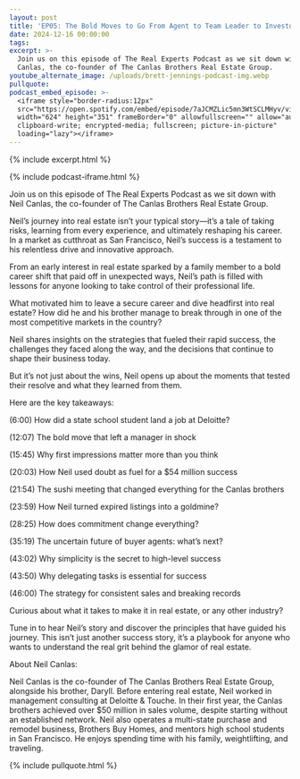 ```yaml
---
layout: post
title: 'EP05: The Bold Moves to Go From Agent to Team Leader to Investor'
date: 2024-12-16 00:00:00
tags:
excerpt: >-
  Join us on this episode of The Real Experts Podcast as we sit down with Neil
  Canlas, the co-founder of The Canlas Brothers Real Estate Group.
youtube_alternate_image: /uploads/brett-jennings-podcast-img.webp
pullquote:
podcast_embed_episode: >-
  <iframe style="border-radius:12px"
  src="https://open.spotify.com/embed/episode/7aJCMZLic5mn3WtSCLMHyv/video?utm_source=generator"
  width="624" height="351" frameBorder="0" allowfullscreen="" allow="autoplay;
  clipboard-write; encrypted-media; fullscreen; picture-in-picture"
  loading="lazy"></iframe>
---
```

{% include excerpt.html %}

{% include podcast-iframe.html %}

Join us on this episode of The Real Experts Podcast as we sit down with Neil Canlas, the co-founder of The Canlas Brothers Real Estate Group.

Neil’s journey into real estate isn’t your typical story—it’s a tale of taking risks, learning from every experience, and ultimately reshaping his career. In a market as cutthroat as San Francisco, Neil’s success is a testament to his relentless drive and innovative approach.

From an early interest in real estate sparked by a family member to a bold career shift that paid off in unexpected ways, Neil’s path is filled with lessons for anyone looking to take control of their professional life.

What motivated him to leave a secure career and dive headfirst into real estate? How did he and his brother manage to break through in one of the most competitive markets in the country?

Neil shares insights on the strategies that fueled their rapid success, the challenges they faced along the way, and the decisions that continue to shape their business today.

But it’s not just about the wins, Neil opens up about the moments that tested their resolve and what they learned from them.

Here are the key takeaways:

(6:00) How did a state school student land a job at Deloitte?

(12:07) The bold move that left a manager in shock

(15:45) Why first impressions matter more than you think

(20:03) How Neil used doubt as fuel for a $54 million success

(21:54) The sushi meeting that changed everything for the Canlas brothers

(23:59) How Neil turned expired listings into a goldmine?

(28:25) How does commitment change everything?

(35:19) The uncertain future of buyer agents: what’s next?

(43:02) Why simplicity is the secret to high-level success

(43:50) Why delegating tasks is essential for success

(46:00) The strategy for consistent sales and breaking records

Curious about what it takes to make it in real estate, or any other industry?

Tune in to hear Neil’s story and discover the principles that have guided his journey. This isn’t just another success story, it’s a playbook for anyone who wants to understand the real grit behind the glamor of real estate.

About Neil Canlas:

Neil Canlas is the co-founder of The Canlas Brothers Real Estate Group, alongside his brother, Daryll. Before entering real estate, Neil worked in management consulting at Deloitte & Touche. In their first year, the Canlas brothers achieved over $50 million in sales volume, despite starting without an established network. Neil also operates a multi-state purchase and remodel business, Brothers Buy Homes, and mentors high school students in San Francisco. He enjoys spending time with his family, weightlifting, and traveling.

{% include pullquote.html %}